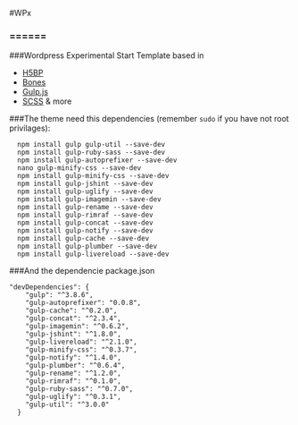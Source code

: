 #WPx
### ======

###Wordpress Experimental Start Template based in


* [H5BP](https://github.com/h5bp/html5-boilerplate)
* [Bones](https://github.com/eddiemachado/bones)
* [Gulp.js](http://gulpjs.com/)
* [SCSS](http://sass-lang.com/) & more

###The theme need this dependencies (remember `sudo` if you have not root privilages):

```
  npm install gulp gulp-util --save-dev
  npm install gulp-ruby-sass --save-dev
  npm install gulp-autoprefixer --save-dev
  nano gulp-minify-css --save-dev
  npm install gulp-minify-css --save-dev
  npm install gulp-jshint --save-dev
  npm install gulp-uglify --save-dev
  npm install gulp-imagemin --save-dev
  npm install gulp-rename --save-dev
  npm install gulp-rimraf --save-dev
  npm install gulp-concat --save-dev
  npm install gulp-notify --save-dev
  npm install gulp-cache --save-dev
  npm install gulp-plumber --save-dev
  npm install gulp-livereload --save-dev
```
###And the dependencie package.json

```
"devDependencies": {
    "gulp": "^3.8.6",
    "gulp-autoprefixer": "0.0.8",
    "gulp-cache": "^0.2.0",
    "gulp-concat": "^2.3.4",
    "gulp-imagemin": "^0.6.2",
    "gulp-jshint": "^1.8.0",
    "gulp-livereload": "^2.1.0",
    "gulp-minify-css": "^0.3.7",
    "gulp-notify": "^1.4.0",
    "gulp-plumber": "^0.6.4",
    "gulp-rename": "^1.2.0",
    "gulp-rimraf": "^0.1.0",
    "gulp-ruby-sass": "^0.7.0",
    "gulp-uglify": "^0.3.1",
    "gulp-util": "^3.0.0"
  }
  ```



